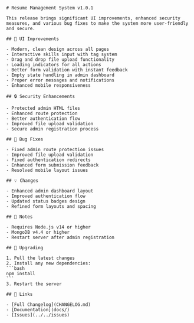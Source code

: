     # Resume Management System v1.0.1

    This release brings significant UI improvements, enhanced security measures, and various bug fixes to make the system more user-friendly and secure.

    ## 🎨 UI Improvements

    - Modern, clean design across all pages
    - Interactive skills input with tag system
    - Drag and drop file upload functionality
    - Loading indicators for all actions
    - Better form validation with instant feedback
    - Empty state handling in admin dashboard
    - Proper error messages and notifications
    - Enhanced mobile responsiveness

    ## 🔒 Security Enhancements

    - Protected admin HTML files
    - Enhanced route protection
    - Better authentication flow
    - Improved file upload validation
    - Secure admin registration process

    ## 🐛 Bug Fixes

    - Fixed admin route protection issues
    - Improved file upload validation
    - Fixed authentication redirects
    - Enhanced form submission feedback
    - Resolved mobile layout issues

    ## 💡 Changes

    - Enhanced admin dashboard layout
    - Improved authentication flow
    - Updated status badges design
    - Refined form layouts and spacing

    ## 📝 Notes

    - Requires Node.js v14 or higher
    - MongoDB v4.4 or higher
    - Restart server after admin registration

    ## 🔄 Upgrading

    1. Pull the latest changes
    2. Install any new dependencies:
    ```bash
    npm install
    ```
    3. Restart the server

    ## 🔗 Links

    - [Full Changelog](CHANGELOG.md)
    - [Documentation](docs/)
    - [Issues](../../issues) 